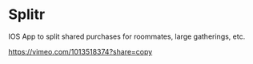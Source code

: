 # Splitr
IOS App to split shared purchases for roommates, large gatherings, etc. 

https://vimeo.com/1013518374?share=copy
